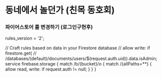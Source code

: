 # 동네에서 놀던가 (친목 동호회)

### 파이어스토어 룰 변경하기 (로그인구현후)

rules_version = '2';

// Craft rules based on data in your Firestore database
// allow write: if firestore.get(
// /databases/(default)/documents/users/$(request.auth.uid)).data.isAdmin;
service firebase.storage {
match /b/{bucket}/o {
match /{allPaths=\*\*} {
allow read, write: if request.auth != null;
}
}
}
